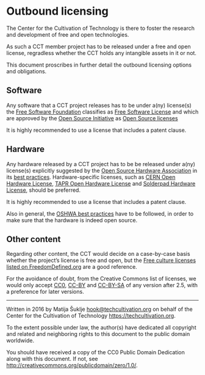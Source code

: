 # Outbound licensing

The Center for the Cultivation of Technology is there to foster the research and development of free and open technologies.

As such a CCT member project has to be released under a free and open license, regradless whether the CCT holds any intangible assets in it or not.

This document proscribes in further detail the outbound licensing options and obligations.


## Software

Any software that a CCT project releases has to be under a(ny) license(s) the [Free Software Foundation][fsf] classifies as [Free Software License][fs_license] and which are approved by the [Open Source Initiative][osi] as [Open Source licenses][os_license]

It is highly recommended to use a license that includes a patent clause.

[fsf]: https://fsf.org/
[fs_license]: https://www.gnu.org/licenses/license-list#SoftwareLicenses
[osi]: https://opensource.org/
[os_license]: https://opensource.org/licenses/


## Hardware

Any hardware released by a CCT project has to be be released under a(ny) license(s) explicitly suggested by the [Open Source Hardware Association][oshwa] in its [best practices][oshw_license]. Hardware-specific licenses, such as [CERN Open Hardware License][cern_ohl], [TAPR Open Hardware License][tapr_ohl] and [Solderpad Hardware License][solderpad_ohl], should be preferred.

It is highly recommended to use a license that includes a patent clause.

Also in general, the [OSHWA best practices][oshw_license] have to be followed, in order to make sure that the hardware is indeed open source.

[oshwa]: https://www.oshwa.org/
[oshw_license]: https://www.oshwa.org/sharing-best-practices/
[cern_ohl]: http://www.ohwr.org/projects/cernohl/wiki
[tapr_ohl]: https://www.tapr.org/ohl.html
[solderpad_ohl]: http://solderpad.org/licenses/


## Other content

Regarding other content, the CCT would decide on a case-by-case basis whether the project’s license is free and open, but the [Free culture licenses listed on FreedomDefined.org][freedomdefined] are a good reference.

For the avoidance of doubt, from the Creative Commons list of licenses, we would only accept [CC0][cc0], [CC-BY][ccby] and [CC-BY-SA][ccbysa] of any version after 2.5, with a preference for later versions.

[freedomdefined]: http://freedomdefined.org/Licenses
[cc0]: https://creativecommons.org/publicdomain/zero/1.0/
[ccby]: https://creativecommons.org/licenses/by/4.0/
[ccbysa]: https://creativecommons.org/licenses/by-sa/4.0/


---

Written in 2016 by Matija Šuklje <hook@techcultivation.org> on behalf of the Center for the Cultivation of Technology <https://techcultivation.org>.

To the extent possible under law, the author(s) have dedicated all copyright and related and neighboring rights to this document to the public domain worldwide.

You should have received a copy of the CC0 Public Domain Dedication along with this document. If not, see <http://creativecommons.org/publicdomain/zero/1.0/>. 

